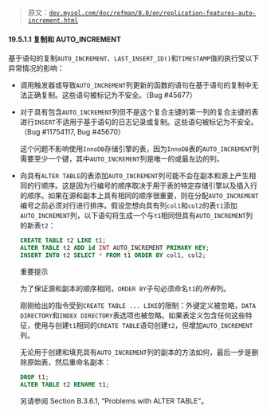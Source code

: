> 原文：[`dev.mysql.com/doc/refman/8.0/en/replication-features-auto-increment.html`](https://dev.mysql.com/doc/refman/8.0/en/replication-features-auto-increment.html)

#### 19.5.1.1 复制和 AUTO_INCREMENT

基于语句的复制`AUTO_INCREMENT`、`LAST_INSERT_ID()`和`TIMESTAMP`值的执行受以下异常情况的影响：

+   调用触发器或导致`AUTO_INCREMENT`列更新的函数的语句在基于语句的复制中无法正确复制。这些语句被标记为不安全。（Bug #45677）

+   对于具有包含`AUTO_INCREMENT`列但不是这个复合主键的第一列的复合主键的表进行`INSERT`不适用于基于语句的日志记录或复制。这些语句被标记为不安全。（Bug #11754117, Bug #45670）

    这个问题不影响使用`InnoDB`存储引擎的表，因为`InnoDB`表的`AUTO_INCREMENT`列需要至少一个键，其中`AUTO_INCREMENT`列是唯一的或最左边的列。

+   向具有`ALTER TABLE`的表添加`AUTO_INCREMENT`列可能不会在副本和源上产生相同的行顺序。这是因为行编号的顺序取决于用于表的特定存储引擎以及插入行的顺序。如果在源和副本上具有相同的顺序很重要，则在分配`AUTO_INCREMENT`编号之前必须对行进行排序。假设您想向具有列`col1`和`col2`的表`t1`添加`AUTO_INCREMENT`列，以下语句将生成一个与`t1`相同但具有`AUTO_INCREMENT`列的新表`t2`：

    ```sql
    CREATE TABLE t2 LIKE t1;
    ALTER TABLE t2 ADD id INT AUTO_INCREMENT PRIMARY KEY;
    INSERT INTO t2 SELECT * FROM t1 ORDER BY col1, col2;
    ```

    重要提示

    为了保证源和副本的顺序相同，`ORDER BY`子句必须命名`t1`的*所有*列。

    刚刚给出的指令受到`CREATE TABLE ... LIKE`的限制：外键定义被忽略，`DATA DIRECTORY`和`INDEX DIRECTORY`表选项也被忽略。如果表定义包含任何这些特征，使用与创建`t1`相同的`CREATE TABLE`语句创建`t2`，但增加`AUTO_INCREMENT`列。

    无论用于创建和填充具有`AUTO_INCREMENT`列的副本的方法如何，最后一步是删除原始表，然后重命名副本：

    ```sql
    DROP t1;
    ALTER TABLE t2 RENAME t1;
    ```

    另请参阅 Section B.3.6.1, “Problems with ALTER TABLE”。
